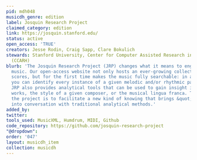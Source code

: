 ```yaml
---
pid: mdh048
musicdh_genre: edition
label: Josquin Research Project
claimed_category: edition
link: https://josquin.stanford.edu/
status: active
open_access: 'TRUE'
creators: Jesse Rodin, Craig Sapp, Clare Bokulich
stewards: Stanford University, Center for Computer Assisted Research in the Humanities
  (CCARH)
blurb: 'The Josquin Research Project (JRP) changes what it means to engage with Renaissance
  music. Our open-access website not only hosts an ever-growing collection of complete
  scores, but for the first time makes the music fully searchable: in a few clicks
  you can identify every instance of a given melodic and/or rhythmic pattern. The
  JRP also provides analytical tools that can be used to gain insight into individual
  works, the style of a given composer, or the musical lingua franca. The goal of
  the project is to facilitate a new kind of knowing that brings &quot;big data&quot;
  into conversation with traditional analytical methods.'
added_by: 
twitter: 
tools_used: MusicXML, Humdrum, MIDI, Github
code_repository: https://github.com/josquin-research-project
"@dropdown": 
order: '047'
layout: musicdh_item
collection: musicdh
---
```


